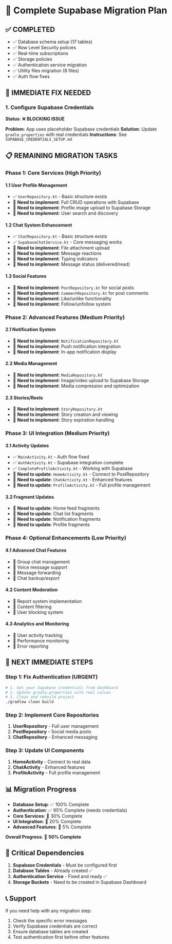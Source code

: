 # 🚀 Complete Supabase Migration Plan

## ✅ **COMPLETED**
- ✅ Database schema setup (17 tables)
- ✅ Row Level Security policies
- ✅ Real-time subscriptions
- ✅ Storage policies
- ✅ Authentication service migration
- ✅ Utility files migration (8 files)
- ✅ Auth flow fixes

## 🔧 **IMMEDIATE FIX NEEDED**

### **1. Configure Supabase Credentials**
**Status**: ❌ **BLOCKING ISSUE**

**Problem**: App uses placeholder Supabase credentials
**Solution**: Update `gradle.properties` with real credentials
**Instructions**: See `SUPABASE_CREDENTIALS_SETUP.md`

## 📋 **REMAINING MIGRATION TASKS**

### **Phase 1: Core Services (High Priority)**

#### **1.1 User Profile Management**
- ✅ `UserRepository.kt` - Basic structure exists
- 🔄 **Need to implement**: Full CRUD operations with Supabase
- 🔄 **Need to implement**: Profile image upload to Supabase Storage
- 🔄 **Need to implement**: User search and discovery

#### **1.2 Chat System Enhancement**
- ✅ `ChatRepository.kt` - Basic structure exists
- ✅ `SupabaseChatService.kt` - Core messaging works
- 🔄 **Need to implement**: File attachment upload
- 🔄 **Need to implement**: Message reactions
- 🔄 **Need to implement**: Typing indicators
- 🔄 **Need to implement**: Message status (delivered/read)

#### **1.3 Social Features**
- 🔄 **Need to implement**: `PostRepository.kt` for social posts
- 🔄 **Need to implement**: `CommentRepository.kt` for post comments
- 🔄 **Need to implement**: Like/unlike functionality
- 🔄 **Need to implement**: Follow/unfollow system

### **Phase 2: Advanced Features (Medium Priority)**

#### **2.1 Notification System**
- 🔄 **Need to implement**: `NotificationRepository.kt`
- 🔄 **Need to implement**: Push notification integration
- 🔄 **Need to implement**: In-app notification display

#### **2.2 Media Management**
- 🔄 **Need to implement**: `MediaRepository.kt`
- 🔄 **Need to implement**: Image/video upload to Supabase Storage
- 🔄 **Need to implement**: Media compression and optimization

#### **2.3 Stories/Reels**
- 🔄 **Need to implement**: `StoryRepository.kt`
- 🔄 **Need to implement**: Story creation and viewing
- 🔄 **Need to implement**: Story expiration handling

### **Phase 3: UI Integration (Medium Priority)**

#### **3.1 Activity Updates**
- ✅ `MainActivity.kt` - Auth flow fixed
- ✅ `AuthActivity.kt` - Supabase integration complete
- ✅ `CompleteProfileActivity.kt` - Working with Supabase
- 🔄 **Need to update**: `HomeActivity.kt` - Connect to PostRepository
- 🔄 **Need to update**: `ChatActivity.kt` - Enhanced features
- 🔄 **Need to update**: `ProfileActivity.kt` - Full profile management

#### **3.2 Fragment Updates**
- 🔄 **Need to update**: Home feed fragments
- 🔄 **Need to update**: Chat list fragments
- 🔄 **Need to update**: Notification fragments
- 🔄 **Need to update**: Profile fragments

### **Phase 4: Optional Enhancements (Low Priority)**

#### **4.1 Advanced Chat Features**
- 🔄 Group chat management
- 🔄 Voice message support
- 🔄 Message forwarding
- 🔄 Chat backup/export

#### **4.2 Content Moderation**
- 🔄 Report system implementation
- 🔄 Content filtering
- 🔄 User blocking system

#### **4.3 Analytics and Monitoring**
- 🔄 User activity tracking
- 🔄 Performance monitoring
- 🔄 Error reporting

## 🎯 **NEXT IMMEDIATE STEPS**

### **Step 1: Fix Authentication (URGENT)**
```bash
# 1. Get your Supabase credentials from dashboard
# 2. Update gradle.properties with real values
# 3. Clean and rebuild project
./gradlew clean build
```

### **Step 2: Implement Core Repositories**
1. **UserRepository** - Full user management
2. **PostRepository** - Social media posts
3. **ChatRepository** - Enhanced messaging

### **Step 3: Update UI Components**
1. **HomeActivity** - Connect to real data
2. **ChatActivity** - Enhanced features
3. **ProfileActivity** - Full profile management

## 📊 **Migration Progress**

- **Database Setup**: ✅ 100% Complete
- **Authentication**: ✅ 95% Complete (needs credentials)
- **Core Services**: 🔄 30% Complete
- **UI Integration**: 🔄 20% Complete
- **Advanced Features**: 🔄 5% Complete

**Overall Progress**: 🔄 **50% Complete**

## 🚨 **Critical Dependencies**

1. **Supabase Credentials** - Must be configured first
2. **Database Tables** - Already created ✅
3. **Authentication Service** - Fixed and ready ✅
4. **Storage Buckets** - Need to be created in Supabase Dashboard

## 📞 **Support**

If you need help with any migration step:
1. Check the specific error messages
2. Verify Supabase credentials are correct
3. Ensure database tables are created
4. Test authentication first before other features